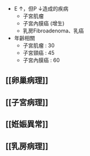 - E &uarr;，但P &darr;造成的疾病
	- 子宮肌瘤
	- 子宮內膜癌 (增生)
	- 乳房Fibroadenoma、乳癌
- 年齡相關
	- 子宮肌瘤 : 30
	- 子宮頸癌 : 45
	- 子宮內膜癌 : 60
## [[卵巢病理]]
## [[子宮病理]]
## [[姙娠異常]]
## [[乳房病理]]